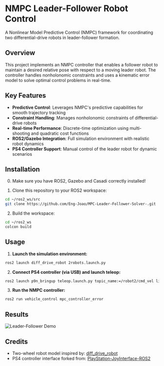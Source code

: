 # NMPC Leader-Follower Robot Control

A Nonlinear Model Predictive Control (NMPC) framework for coordinating two differential-drive robots in leader-follower formation.

## Overview

This project implements an NMPC controller that enables a follower robot to maintain a desired relative pose with respect to a moving leader robot. The controller handles nonholonomic constraints and uses a kinematic error model to solve optimal control problems in real-time.

## Key Features

- **Predictive Control**: Leverages NMPC's predictive capabilities for smooth trajectory tracking
- **Constraint Handling**: Manages nonholonomic constraints of differential-drive robots
- **Real-time Performance**: Discrete-time optimization using multi-shooting and quadratic cost functions
- **ROS2/Gazebo Integration**: Full simulation environment with realistic robot dynamics
- **PS4 Controller Support**: Manual control of the leader robot for dynamic scenarios

## Installation

0. Make sure you have ROS2, Gazebo and Casadi correctly installed!

1. Clone this repository to your ROS2 workspace:
```bash
cd ~/ros2_ws/src
git clone https://github.com/Eng-Joao/MPC-Leader-Follower-Solver-.git
```

2. Build the workspace:
```bash
cd ~/ros2_ws
colcon build
```

## Usage

1. **Launch the simulation environment:**
```bash
ros2 launch diff_drive_robot 2robots.launch.py
```

2. **Connect PS4 controller (via USB) and launch teleop:**
```bash
ros2 launch p9n_bringup teleop.launch.py topic_name:=/robot2/cmd_vel linear_speed:=1.0 angular_speed:=1.0
```

3. **Run the NMPC controller:**
```bash
ros2 run vehicle_control mpc_controller_error
```

## Results

![Leader-Follower Demo](example.gif)

## Credits

- Two-wheel robot model inspired by: [diff_drive_robot](https://github.com/adoodevv/diff_drive_robot)
- PS4 controller interface forked from: [PlayStation-JoyInterface-ROS2](https://github.com/HarvestX/PlayStation-JoyInterface-ROS2)
